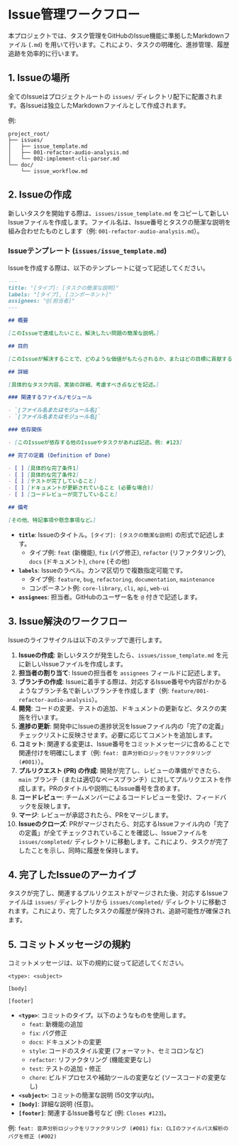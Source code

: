 # Issue管理ワークフロー

本プロジェクトでは、タスク管理をGitHubのIssue機能に準拠したMarkdownファイル (`.md`) を用いて行います。これにより、タスクの明確化、進捗管理、履歴追跡を効率的に行います。

## 1. Issueの場所

全てのIssueはプロジェクトルートの `issues/` ディレクトリ配下に配置されます。各Issueは独立したMarkdownファイルとして作成されます。

例:
```
project_root/
├── issues/
│   ├── issue_template.md
│   ├── 001-refactor-audio-analysis.md
│   └── 002-implement-cli-parser.md
└── doc/
    └── issue_workflow.md
```

## 2. Issueの作成

新しいタスクを開始する際は、`issues/issue_template.md` をコピーして新しいIssueファイルを作成します。ファイル名は、Issue番号とタスクの簡潔な説明を組み合わせたものとします（例: `001-refactor-audio-analysis.md`）。

### Issueテンプレート (`issues/issue_template.md`)

Issueを作成する際は、以下のテンプレートに従って記述してください。

```markdown
---
title: "[タイプ]: [タスクの簡潔な説明]"
labels: "[タイプ], [コンポーネント]"
assignees: "@[担当者]"
---

## 概要

[このIssueで達成したいこと、解決したい問題の簡潔な説明。]

## 目的

[このIssueが解決することで、どのような価値がもたらされるか、またはどの目標に貢献するか。]

## 詳細

[具体的なタスク内容、実装の詳細、考慮すべき点などを記述。]

### 関連するファイル/モジュール

- `[ファイル名またはモジュール名]`
- `[ファイル名またはモジュール名]`

### 依存関係

- [このIssueが依存する他のIssueやタスクがあれば記述。例: #123]

## 完了の定義 (Definition of Done)

- [ ] [具体的な完了条件1]
- [ ] [具体的な完了条件2]
- [ ] [テストが完了していること]
- [ ] [ドキュメントが更新されていること (必要な場合)]
- [ ] [コードレビューが完了していること]

## 備考

[その他、特記事項や懸念事項など。]
```

- **`title`**: Issueのタイトル。`[タイプ]: [タスクの簡潔な説明]` の形式で記述します。
    - タイプ例: `feat` (新機能), `fix` (バグ修正), `refactor` (リファクタリング), `docs` (ドキュメント), `chore` (その他)
- **`labels`**: Issueのラベル。カンマ区切りで複数指定可能です。
    - タイプ例: `feature`, `bug`, `refactoring`, `documentation`, `maintenance`
    - コンポーネント例: `core-library`, `cli`, `api`, `web-ui`
- **`assignees`**: 担当者。GitHubのユーザー名を `@` 付きで記述します。

## 3. Issue解決のワークフロー

Issueのライフサイクルは以下のステップで進行します。

1.  **Issueの作成**: 新しいタスクが発生したら、`issues/issue_template.md` を元に新しいIssueファイルを作成します。
2.  **担当者の割り当て**: Issueの担当者を `assignees` フィールドに記述します。
3.  **ブランチの作成**: Issueに着手する際は、対応するIssue番号や内容がわかるようなブランチ名で新しいブランチを作成します（例: `feature/001-refactor-audio-analysis`）。
4.  **開発**: コードの変更、テストの追加、ドキュメントの更新など、タスクの実施を行います。
5.  **進捗の更新**: 開発中にIssueの進捗状況をIssueファイル内の「完了の定義」チェックリストに反映させます。必要に応じてコメントを追加します。
6.  **コミット**: 関連する変更は、Issue番号をコミットメッセージに含めることで関連付けを明確にします（例: `feat: 音声分析ロジックをリファクタリング (#001)`）。
7.  **プルリクエスト (PR) の作成**: 開発が完了し、レビューの準備ができたら、`main` ブランチ（または適切なベースブランチ）に対してプルリクエストを作成します。PRのタイトルや説明にもIssue番号を含めます。
8.  **コードレビュー**: チームメンバーによるコードレビューを受け、フィードバックを反映します。
9.  **マージ**: レビューが承認されたら、PRをマージします。
10. **Issueのクローズ**: PRがマージされたら、対応するIssueファイル内の「完了の定義」が全てチェックされていることを確認し、Issueファイルを `issues/completed/` ディレクトリに移動します。これにより、タスクが完了したことを示し、同時に履歴を保持します。

## 4. 完了したIssueのアーカイブ

タスクが完了し、関連するプルリクエストがマージされた後、対応するIssueファイルは `issues/` ディレクトリから `issues/completed/` ディレクトリに移動されます。これにより、完了したタスクの履歴が保持され、追跡可能性が確保されます。

## 5. コミットメッセージの規約

コミットメッセージは、以下の規約に従って記述してください。

```
<type>: <subject>

[body]

[footer]
```

- **`<type>`**: コミットのタイプ。以下のようなものを使用します。
    - `feat`: 新機能の追加
    - `fix`: バグ修正
    - `docs`: ドキュメントの変更
    - `style`: コードのスタイル変更 (フォーマット、セミコロンなど)
    - `refactor`: リファクタリング (機能変更なし)
    - `test`: テストの追加・修正
    - `chore`: ビルドプロセスや補助ツールの変更など (ソースコードの変更なし)
- **`<subject>`**: コミットの簡潔な説明 (50文字以内)。
- **`[body]`**: 詳細な説明 (任意)。
- **`[footer]`**: 関連するIssue番号など (例: `Closes #123`)。

例:
`feat: 音声分析ロジックをリファクタリング (#001)`
`fix: CLIのファイルパス解析のバグを修正 (#002)`

